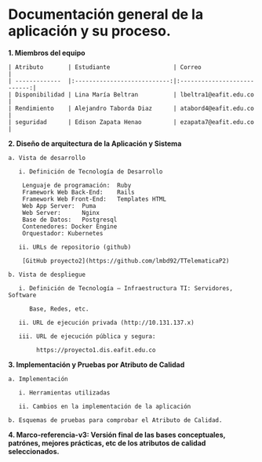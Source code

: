 # Documentación general de la aplicación y su proceso.

**1. Miembros del equipo**

	| Atributo       | Estudiante                  | Correo 				     |
	| -------------  |:---------------------------:|:---------------------------:|
	| Disponibilidad | Lina María Beltran          | lbeltra1@eafit.edu.co       |
	| Rendimiento    | Alejandro Taborda Diaz      | atabord4@eafit.edu.co       |
	| seguridad      | Edison Zapata Henao         | ezapata7@eafit.edu.co       |
	
**2. Diseño de arquitectura de la Aplicación y Sistema**

	a. Vista de desarrollo
	
	   i. Definición de Tecnología de Desarrollo
	   
		Lenguaje de programación:  Ruby
    	Framework Web Back-End:    Rails
    	Framework Web Front-End:   Templates HTML
    	Web App Server:  Puma
    	Web Server:      Nginx
    	Base de Datos:   Postgresql
    	Contenedores: Docker Engine
    	Orquestador: Kubernetes
	   
	   ii. URLs de repositorio (github)
	   
		[GitHub proyecto2](https://github.com/lmbd92/TTelematicaP2)
	   
	b. Vista de despliegue
	
	   i. Definición de Tecnología – Infraestructura TI: Servidores, Software
	   
	      Base, Redes, etc.
	      
	   ii. URL de ejecución privada (http://10.131.137.x)
	   
	   iii. URL de ejecución pública y segura:
	   
	        https://proyecto1.dis.eafit.edu.co
	        
**3. Implementación y Pruebas por Atributo de Calidad**

    a. Implementación
    
	   i. Herramientas utilizadas
	 
	   ii. Cambios en la implementación de la aplicación
	 
    b. Esquemas de pruebas para comprobar el Atributo de Calidad.
    
**4. Marco-referencia-v3: Versión final de las bases conceptuales, patrónes, mejores prácticas, etc de los atributos de calidad seleccionados.**
